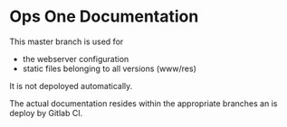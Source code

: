 # Ops One Documentation

This master branch is used for

* the webserver configuration
* static files belonging to all versions (www/res)

It is not depoloyed automatically.

The actual documentation resides within the appropriate branches an is deploy by Gitlab CI.

